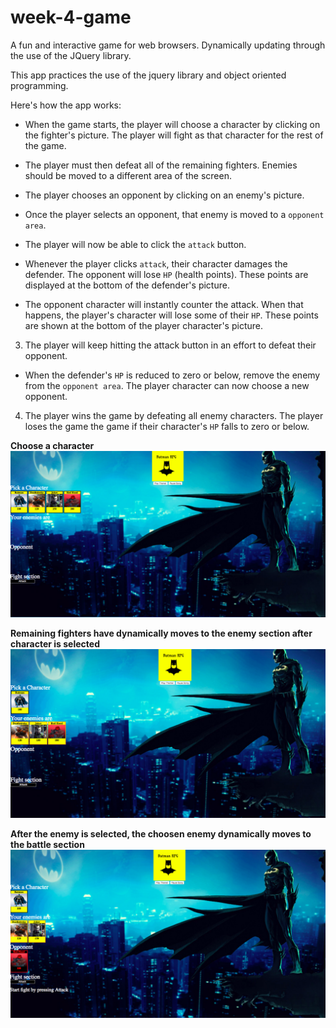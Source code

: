 # week-4-game
A fun and interactive game for web browsers. Dynamically updating through the use of the JQuery library.

This app practices the use of the jquery library and object oriented programming.

Here's how the app works:

* When the game starts, the player will choose a character by clicking on the fighter's picture. The player will fight as that character for the rest of the game.

* The player must then defeat all of the remaining fighters. Enemies should be moved to a different area of the screen.

* The player chooses an opponent by clicking on an enemy's picture.

* Once the player selects an opponent, that enemy is moved to a `opponent area`.

* The player will now be able to click the `attack` button.
* Whenever the player clicks `attack`, their character damages the defender. The opponent will lose `HP` (health points). These points are displayed at the bottom of the defender's picture.
* The opponent character will instantly counter the attack. When that happens, the player's character will lose some of their `HP`. These points are shown at the bottom of the player character's picture.

3. The player will keep hitting the attack button in an effort to defeat their opponent.

* When the defender's `HP` is reduced to zero or below, remove the enemy from the `opponent area`. The player character can now choose a new opponent.

4. The player wins the game by defeating all enemy characters. The player loses the game the game if their character's `HP` falls to zero or below.

**Choose a character**
![start](/assets/images/start.png)

**Remaining fighters have dynamically moves to the enemy section after character is selected**
![character](/assets/images/pickedcharacter.png)

**After the enemy is selected, the choosen enemy dynamically moves to the battle section**
![enemyselected](/assets/images/enemyselected.png)

